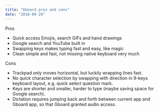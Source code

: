 ```yaml
---
title: "Gboard pros and cons"
date: "2018-09-29"
---
```


Pros

- Quick access Emojis, search GIFs and hand drawings
- Google search and YouTube built in
- Swapping keys makes typing fast and easy, like magic
- Clean simple and fast, not missing native keyboard very much

Cons

- Trackpad only moves horizontal, but luckily wrapping lines fast.
- No quick character selection by swapping with direction in 9-keys keyboard layout, e.g. quick select question mark.
- Keys are shorter and smaller, harder to type (maybe saving space for Google search).
- Dictation requires jumping back and forth between current app and Gboard app, so that Gboard granted audio access.
